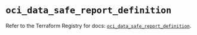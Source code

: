 # `oci_data_safe_report_definition`

Refer to the Terraform Registry for docs: [`oci_data_safe_report_definition`](https://registry.terraform.io/providers/oracle/oci/6.18.0/docs/resources/data_safe_report_definition).
